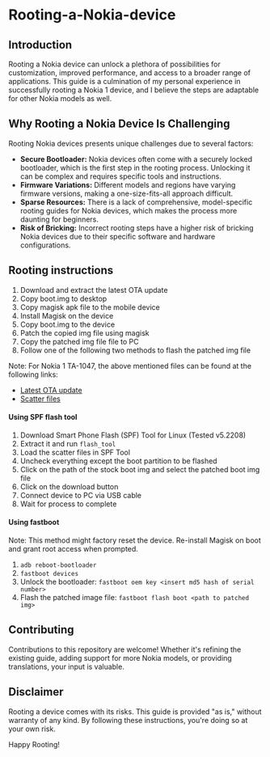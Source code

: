 # Rooting-a-Nokia-device

## Introduction
Rooting a Nokia device can unlock a plethora of possibilities for customization, improved performance, and access to a broader range of applications. This guide is a culmination of my personal experience in successfully rooting a Nokia 1 device, and I believe the steps are adaptable for other Nokia models as well.

## Why Rooting a Nokia Device Is Challenging
Rooting Nokia devices presents unique challenges due to several factors:
- **Secure Bootloader:** Nokia devices often come with a securely locked bootloader, which is the first step in the rooting process. Unlocking it can be complex and requires specific tools and instructions.
- **Firmware Variations:** Different models and regions have varying firmware versions, making a one-size-fits-all approach difficult.
- **Sparse Resources:** There is a lack of comprehensive, model-specific rooting guides for Nokia devices, which makes the process more daunting for beginners.
- **Risk of Bricking:** Incorrect rooting steps have a higher risk of bricking Nokia devices due to their specific software and hardware configurations.

## Rooting instructions
1. Download and extract the latest OTA update
2. Copy boot.img to desktop
3. Copy magisk apk file to the mobile device
4. Install Magisk on the device
5. Copy boot.img to the device
6. Patch the copied img file using magisk
7. Copy the patched img file file to PC
8. Follow one of the following two methods to flash the patched img file

Note: For Nokia 1 TA-1047, the above mentioned files can be found at the following links:
- [Latest OTA update](https://pern-my.sharepoint.com/:u:/g/personal/mutahar_ali_lums_edu_pk/ETjIuqz3NkNPkcoeth3TPtIB-GKC3EkhEo9QKFUWhKiseQ?e=AcgTYA)
- [Scatter files](https://pern-my.sharepoint.com/:u:/g/personal/mutahar_ali_lums_edu_pk/EWfvPxKDoWRAkLkhLbEYcZ4BZZi3yA-1EuoCa_GwRgW7TA?e=tKbByo)

#### Using SPF flash tool

1. Download Smart Phone Flash (SPF) Tool for Linux (Tested v5.2208)
2. Extract it and run ```flash_tool```
3. Load the scatter files in SPF Tool
4. Uncheck everything except the boot partition to be flashed
5. Click on the path of the stock boot img and select the patched boot img file
6. Click on the download button
7. Connect device to PC via USB cable
8. Wait for process to complete

#### Using fastboot
Note: This method might factory reset the device. Re-install Magisk on boot and grant root access when prompted.
1. ```adb reboot-bootloader```
2. ```fastboot devices```
3. Unlock the bootloader: ```fastboot oem key <insert md5 hash of serial number>```
4. Flash the patched image file: ```fastboot flash boot <path to patched img>```

## Contributing
Contributions to this repository are welcome! Whether it's refining the existing guide, adding support for more Nokia models, or providing translations, your input is valuable.

## Disclaimer
Rooting a device comes with its risks. This guide is provided "as is," without warranty of any kind. By following these instructions, you're doing so at your own risk.

Happy Rooting!


